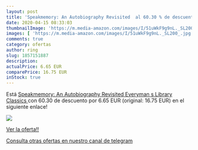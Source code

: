 ```yaml
---
layout: post
title: 'Speakmemory: An Autobiography Revisited  al 60.30 % de descuento'
date: 2020-04-15 08:33:03
thumbnailImage: 'https://m.media-amazon.com/images/I/51uWkF9g9nL._SL200_.jpg'
images: [ 'https://m.media-amazon.com/images/I/51uWkF9g9nL._SL200_.jpg' ]
comments: true
category: ofertas
author: ring
slug: 1857151887
description:
actualPrice: 6.65 EUR
comparePrice: 16.75 EUR
inStock: true
---
```


Está [Speakmemory: An Autobiography Revisited  Everyman s Library Classics ](https://www.amazon.com/dp/1857151887/?tag=redken08-20) con 60.30 de descuento por 6.65 EUR (original: 16.75 EUR) en el siguiente enlace!

[![](https://m.media-amazon.com/images/I/51uWkF9g9nL._SL200_.jpg)](https://www.amazon.com/dp/1857151887/?tag=redken08-20)

[Ver la oferta!!](https://www.amazon.com/dp/1857151887/?tag=redken08-20)

[Consulta otras ofertas en nuestro canal de telegram](https://t.me/s/ofertas25)

